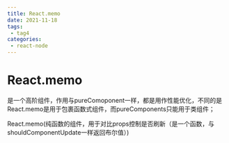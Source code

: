 ```yaml
---
title: React.memo
date: 2021-11-18
tags:
 - tag4
categories: 
 - react-node
---
```


# React.memo

是一个高阶组件，作用与pureComoponent一样，都是用作性能优化，不同的是React.memo是用于包裹函数式组件，而pureComponents只能用于类组件；

React.memo(纯函数的组件，用于对比props控制是否刷新（是一个函数，与shouldComponentUpdate一样返回布尔值）)